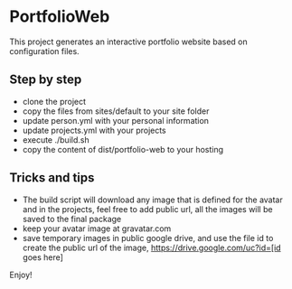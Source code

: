 # PortfolioWeb

This project generates an interactive portfolio website based on configuration files.

## Step by step

- clone the project
- copy the files from sites/default to your site folder
- update person.yml with your personal information
- update projects.yml with your projects
- execute ./build.sh <folder with yuor files>
- copy the content of dist/portfolio-web to your hosting

## Tricks and tips

- The build script will download any image that is defined for the avatar and in the projects, feel free to add public url, all the images will be saved to the final package
- keep your avatar image at gravatar.com 
- save temporary images in public google drive, and use the file id to create the public url of the image, https://drive.google.com/uc?id=[id goes here]

Enjoy!

